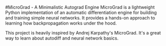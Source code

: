 #MicroGrad - A Minimalistic Autograd Engine
MicroGrad is a lightweight Python implementation of an automatic differentiation engine for 
building and training simple neural networks. 
It provides a hands-on approach to learning how backpropagation works under the hood.

This project is heavily inspired by Andrej Karpathy's MicroGrad.
It's a great way to learn about autodiff and neural network basics.



